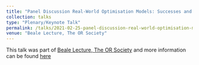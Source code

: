 ```yaml
---
title: "Panel Discussion Real-World Optimisation Models: Successes and Pitfalls"
collection: talks
type: "Plenary/Keynote Talk"
permalink: /talks/2021-02-25-panel-discussion-real-world-optimisation-models:-successes-and-pitfalls
venue: "Beale Lecture, The OR Society"
---
```


This talk was part of [Beale Lecture, The OR Society](https://www.theorsociety.com/events/beale-lecture/) and more information can be found [here](https://youtu.be/jBQCOSKL1ho?t=1780)
